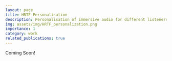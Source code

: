 ```yaml
---
layout: page
title: HRTF Personalisation
description: Personalisation of immersive audio for different listeners
img: assets/img/HRTF_personalization.png
importance: 1
category: work
related_publications: true
---
```


Coming Soon!
